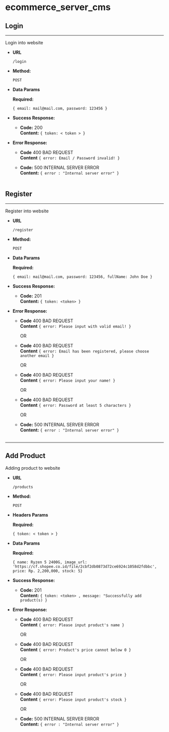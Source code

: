 # ecommerce_server_cms

## Login

----

Login into website 

* **URL**

  `/login`

* **Method:**

  `POST`

* **Data Params**
  
  **Required:**

  `{
      email: mail@mail.com,
      password: 123456
  }`

* **Success Response:**

  * **Code:** 200 <br />
    **Content:** 
    `{ token: < token > }`
 
* **Error Response:**
  * **Code** 400 BAD REQUEST <br />
    **Content** `{ error: Email / Password invalid! }`

  * **Code:** 500 INTERNAL SERVER ERROR <br />
    **Content:** `{ error : "Internal server error" }`
<br /><br />

## Register

----

Register into website 

* **URL**

  `/register`

* **Method:**

  `POST`

* **Data Params**
  
  **Required:**


    `{ email: mail@mail.com,
    password: 123456,
    fullName: John Doe }`


* **Success Response:**

  * **Code:** 201 <br />
    **Content:** 
    `{ token: <token> }`
 
* **Error Response:**

  * **Code** 400 BAD REQUEST <br />
    **Content** `{ error: Please input with valid email! }`

    OR

  * **Code** 400 BAD REQUEST <br />
    **Content** `{ error: Email has been registered, please choose another email }`

    OR

  * **Code** 400 BAD REQUEST <br />
    **Content** `{ error: Please input your name! }`

    OR

  * **Code** 400 BAD REQUEST <br />
    **Content** `{ error: Password at least 5 characters }`

    OR

  * **Code:** 500 INTERNAL SERVER ERROR <br />
    **Content:** `{ error : "Internal server error" }`
<br /><br />

----

## Add Product

Adding product to website

* **URL**

  `/products`

* **Method:**

  `POST`

* **Headers Params**
  
  **Required:**

  ` { token: < token > } `

* **Data Params**
  
  **Required:**

    `{ name: Ryzen 5 2400G,
    image_url: 'https://cf.shopee.co.id/file/2cbf2db0873d72ce6924c1058d2fdbbc',
    price: Rp. 2,200,000,
    stock: 5}`


* **Success Response:**

  * **Code:** 201 <br />
    **Content:** 
    `{ token: <token> , message: "Successfully add product(s) }`
 
* **Error Response:**
  * **Code** 400 BAD REQUEST <br />
    **Content** `{ error: Please input product's name }`

    OR

  * **Code** 400 BAD REQUEST <br />
    **Content** `{ error: Product's price cannot below 0 }`

    OR

  * **Code** 400 BAD REQUEST <br />
    **Content** `{ error: Please input product's price }`

    OR

  * **Code** 400 BAD REQUEST <br />
    **Content** `{ error: Please input product's stock }`

    OR

  * **Code:** 500 INTERNAL SERVER ERROR <br />
    **Content:** `{ error : "Internal server error" }`
<br /><br />
